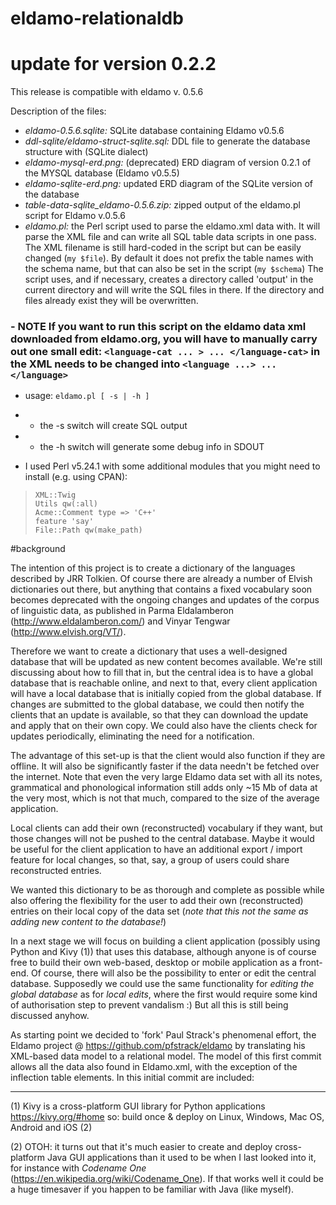 # eldamo-relationaldb

# update for version 0.2.2
This release is compatible with eldamo v. 0.5.6

Description of the files:

- *eldamo-0.5.6.sqlite:* SQLite database containing Eldamo v0.5.6 
- *ddl-sqlite/eldamo-struct-sqlite.sql:* DDL file to generate the database structure with (SQLite dialect)
- *eldamo-mysql-erd.png:* (deprecated) ERD diagram of version 0.2.1 of the MYSQL database (Eldamo v0.5.5)
- *eldamo-sqlite-erd.png:* updated ERD diagram of the SQLite version of the database
- *table-data-sqlite_eldamo-0.5.6.zip:* zipped output of the eldamo.pl script for Eldamo v.0.5.6
- *eldamo.pl:* the Perl script used to parse the eldamo.xml data with. It will parse the XML file and can write all SQL table data scripts in one pass.
The XML filename is still hard-coded in the script but can be easily changed (`my $file`). By default it does not prefix the table names with the schema name, but that can also be set in the script (`my $schema`)
The script uses, and if necessary, creates a directory called 'output' in the current directory and will write the SQL files in there. If the directory and files already exist they will be overwritten. 
### - NOTE If you want to run this script on the eldamo data xml downloaded from eldamo.org, you will have to manually carry out one small edit: `<language-cat ... > ... </language-cat>` in the XML needs to be changed into `<language ...> ... </language>`
- usage: `eldamo.pl [ -s | -h ]`
- - the -s switch will create SQL output 
- - the -h switch will generate some debug info in SDOUT

- I used Perl v5.24.1 with some additional modules that you might need to install (e.g. using CPAN):

>     XML::Twig
>     Utils qw(:all)
>     Acme::Comment type => 'C++'
>     feature 'say'
>     File::Path qw(make_path)

#background

The intention of this project is to create a dictionary of the languages described by JRR Tolkien. 
Of course there are already a number of Elvish dictionaries out there, but anything that contains a fixed vocabulary soon becomes deprecated with the ongoing changes and updates of the corpus of linguistic data, as published in Parma Eldalamberon (http://www.eldalamberon.com/) and Vinyar Tengwar (http://www.elvish.org/VT/).

Therefore we want to create a dictionary that uses a well-designed database that will be updated as new content becomes available. 
We're still discussing about how to fill that in, but the central idea is to have a global database that is reachable online, and next to that, every client application will have a local database that is initially copied from the global database. If changes are submitted to the global database, we could then notify the clients that an update is available, so that they can download the update and apply that on their own copy. 
We could also have the clients check for updates periodically, eliminating the need for a notification. 

The advantage of this set-up is that the client would also function if they are offline. It will also be significantly faster if the data needn't be fetched over the internet. Note that even the very large Eldamo data set with all its notes, grammatical and phonological information still adds only ~15 Mb of data at the very most, which is not that much, compared to the size of the average application. 

Local clients can add their own (reconstructed) vocabulary if they want, but those changes will not be pushed to the central database. Maybe it would be useful for the client application to have an additional export / import feature for local changes, so that, say, a group of users could share reconstructed entries. 

We wanted this dictionary to be as thorough and complete as possible while also offering the flexibility for the user to add their own (reconstructed) entries on their local copy of the data set (*note that this not the same as adding new content to the database!*)

In a next stage we will focus on building a client application (possibly using Python and Kivy (1)) that uses this database, although anyone is of course free to build their own web-based, desktop or mobile application as a front-end. 
Of course, there will also be the possibility to enter or edit the central database. Supposedly we could use the same functionality for *editing the global database* as for *local edits*, where the first would require some kind of authorisation step to prevent vandalism :) But all this is still being discussed anyhow. 

As starting point we decided to 'fork' Paul Strack's phenomenal effort, the Eldamo project @ https://github.com/pfstrack/eldamo by translating his XML-based data model to a relational model. The model of this first commit allows all the data also found in Eldamo.xml, with the exception of the inflection table elements. 
In this initial commit are included:




- - - - - - - - - -
(1) Kivy is a cross-platform GUI library for Python applications https://kivy.org/#home so: build once & deploy on Linux, Windows, Mac OS, Android and iOS (2)

(2) OTOH: it turns out that it's much easier to create and deploy cross-platform Java GUI applications than it used to be when I last looked into it, for instance with *Codename One* (https://en.wikipedia.org/wiki/Codename_One). If that works well it could be a huge timesaver if you happen to be familiar with Java (like myself).

